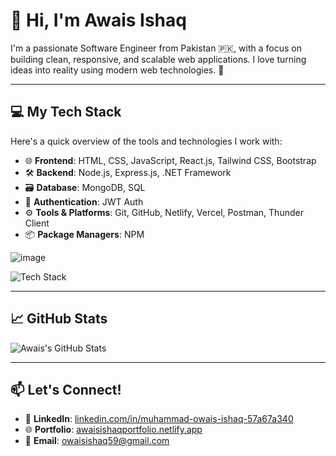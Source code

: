 # 👋 Hi, I'm Awais Ishaq

I'm a passionate Software Engineer from Pakistan 🇵🇰, with a focus on building clean, responsive, and scalable web applications. I love turning ideas into reality using modern web technologies. 🚀

---

## 💻 My Tech Stack

Here's a quick overview of the tools and technologies I work with:

- 🌐 **Frontend**: HTML, CSS, JavaScript, React.js, Tailwind CSS, Bootstrap  
- 🛠️ **Backend**: Node.js, Express.js, .NET Framework  
- 🗃️ **Database**: MongoDB, SQL  
- 🔐 **Authentication**: JWT Auth  
- ⚙️ **Tools & Platforms**: Git, GitHub, Netlify, Vercel, Postman, Thunder Client  
- 📦 **Package Managers**: NPM  

![image](https://github.com/user-attachments/assets/70a8c552-35c9-4ddd-8b48-f897d70458f4)

![Tech Stack](images/tech-stack.png)

---

## 📈 GitHub Stats

![Awais's GitHub Stats](https://github-readme-stats.vercel.app/api?username=AwaisIshaq&show_icons=true&theme=radical)

---

## 📫 Let's Connect!

- 🔗 **LinkedIn**: [linkedin.com/in/muhammad-owais-ishaq-57a67a340](https://linkedin.com/in/muhammad-owais-ishaq-57a67a340)  
- 🌐 **Portfolio**: [awaisishaqportfolio.netlify.app](https://awaisishaqportfolio.netlify.app/)  
- 📧 **Email**: [owaisishaq59@gmail.com](mailto:owaisishaq59@gmail.com)  
